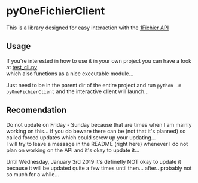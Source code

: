# pyOneFichierClient

This is a library designed for easy interaction with the [1Fichier API](https://1fichier.com/api.html)

## Usage

If you're interested in how to use it in your own project you can have a look at [test_cli.py](test_cli.py)
<br /> which also functions as a nice executable module...

Just need to be in the parent dir of the entire project and run `python -m pyOneFichierClient` and the interactive client will launch...

## Recomendation
Do not update on Friday - Sunday because that are times when I am mainly working on this... if you do beware there can be (not that it's planned) so called forced updates which could screw up your updating...
<br />I will try to leave a message in the README (right here) whenever I do not plan on working on the API and it's okay to update it...

Until Wednesday, January 3rd 2019 it's definetly NOT okay to update it because it will be updated quite a few times until then... after.. probably not so much for a while...

